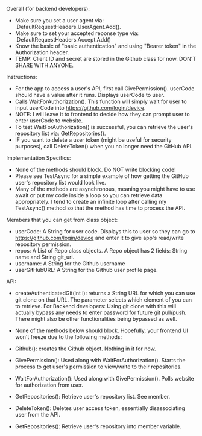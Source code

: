 Overall (for backend developers):
- Make sure you set a user agent via: <clientVariable>.DefaultRequestHeaders.UserAgent.Add().
- Make sure to set your accepted reponse type via: <clientVariable>.DefaultRequestHeaders.Accept.Add()
- Know the basic of "basic authentication" and using "Bearer token" in the Authorization header.
- TEMP: Client ID and secret are stored in the Github class for now. DON'T SHARE WITH ANYONE.

Instructions:
- For the app to access a user's API, first call GivePermission(). userCode should have a value after it runs. Displays userCode to user.
- Calls WaitForAuthorization(). This function will simply wait for user to input userCode into https://github.com/login/device.
- NOTE: I will leave it to frontend to decide how they can prompt user to enter userCode to website.
- To test WaitForAuthorization() is successful, you can retrieve the user's repository list via: GetRepositories().
- IF you want to delete a user token (might be useful for security purposes), call DeleteToken() when you no longer need the GitHub API.

Implementation Specifics:
- None of the methods should block. Do NOT write blocking code!
- Please see TestAsync for a simple example of how getting the GitHub user's repository list would look like.
- Many of the methods are asynchronous, meaning you might have to use await or put my code inside a loop so you can retrieve data appropriately.
  I tend to create an infinite loop after calling my TestAsync() method so that the method has time to process the API.

Members that you can get from class object:
- userCode: A String for user code. Displays this to user so they can go to https://github.com/login/device and enter it to give app's read/write repository permission.
- repos: A List of Repo class objects. A Repo object has 2 fields: String name and String git_url.
- username: A String for the Github username
- userGitHubURL: A String for the Github user profile page.

API:
- createAuthenticatedGit(int i): returns a String URL for which you can use git clone on that URL. The parameter selects which element of <repos> you can to retrieve.
  For Backend developers: Using git clone with this will actually bypass any needs to enter password for future git pull/push. There might also be other functionalities being bypassed as well.

- None of the methods below should block. Hopefully, your frontend UI won't freeze due to the following methods:

- Github(): creates the Github object. Nothing in it for now.
- GivePermission(): Used along with WaitForAuthorization(). Starts the process to get user's permission to view/write to their repositories.
- WaitForAuthorization(): Used along with GivePermission(). Polls website for authorization from user.
- GetRepositories(): Retrieve user's repository list. See <repos> member.
- DeleteToken(): Deletes user access token, essentially disassociating user from the API.
- GetRepositories(): Retrieve user's repository into <repos> member variable.